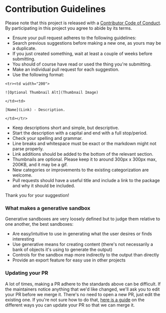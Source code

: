 # Contribution Guidelines

Please note that this project is released with a [Contributor Code of Conduct](CODE_OF_CONDUCT.MD). By participating in this project you agree to abide by its terms.

- Ensure your pull request adheres to the following guidelines:
- Search previous suggestions before making a new one, as yours may be a duplicate.
- If you just created something, wait at least a couple of weeks before submitting.
- You should of course have read or used the thing you're submitting.
- Make an individual pull request for each suggestion.
- Use the following format:

```
<tr><td width="200">

![Optional Thumbnail Alt](Thumbnail Image)

</td><td>

[Name](Link) - Description.

</td></tr>
```

- Keep descriptions short and simple, but descriptive.
- Start the description with a capital and end with a full stop/period.
- Check your spelling and grammar.
- Line breaks and whitespace must be exact or the markdown might not parse properly.
- Link additions should be added to the bottom of the relevant section.
- Thumbnails are optional. Please keep it to around 300px x 300px max, 200KB, and it may be a gif.
- New categories or improvements to the existing categorization are welcome.
- Pull requests should have a useful title and include a link to the package and why it should be included.

Thank you for your suggestion!

### What makes a generative sandbox

Generative sandboxes are very loosely defined but to judge them relative to one another, the best sandboxes:

* Are easy/intuitive to use in generating what the user desires or finds interesting
* Use generative means for creating content (there's not necessarily a bank of objects it's using to generate the output)
* Controls for the sandbox map more indirectly to the output than directly
* Provide an export feature for easy use in other projects

### Updating your PR

A lot of times, making a PR adhere to the standards above can be difficult. If the maintainers notice anything that we'd like changed, we'll ask you to edit your PR before we merge it. There's no need to open a new PR, just edit the existing one. If you're not sure how to do that, [here is a guide](https://github.com/RichardLitt/docs/blob/master/amending-a-commit-guide.md) on the different ways you can update your PR so that we can merge it.
